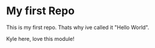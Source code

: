 # My first Repo
This is my first repo. Thats why ive called it "Hello World".

Kyle here, love this module!
